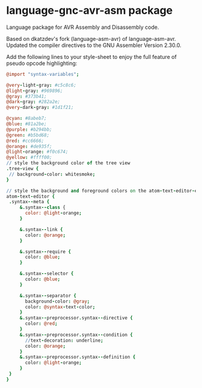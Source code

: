 # language-gnc-avr-asm package

Language package for AVR Assembly and Disassembly code.

Based on dkatzdev's fork (language-asm-avr) of language-asm-avr.
Updated the compiler directives to the GNU Assembler Version 2.30.0.

Add the following lines to your style-sheet to enjoy the full feature of pseudo opcode highlighting:

```coffee
@import "syntax-variables";

@very-light-gray: #c5c8c6;
@light-gray: #969896;
@gray: #373b41;
@dark-gray: #282a2e;
@very-dark-gray: #1d1f21;

@cyan: #8abeb7;
@blue: #81a2be;
@purple: #b294bb;
@green: #b5bd68;
@red: #cc6666;
@orange: #de935f;
@light-orange: #f0c674;
@yellow: #ffff00;
// style the background color of the tree view
.tree-view {
 // background-color: whitesmoke;
}

// style the background and foreground colors on the atom-text-editor-element itself
atom-text-editor {
 .syntax--meta {
     &.syntax--class {
       color: @light-orange;
     }

     &.syntax--link {
       color: @orange;
     }

     &.syntax--require {
       color: @blue;
     }

     &.syntax--selector {
       color: @blue;
     }

     &.syntax--separator {
       background-color: @gray;
       color: @syntax-text-color;
     }
     &.syntax--preprocessor.syntax--directive {
       color: @red;
     }
     &.syntax--preprocessor.syntax--condition {
       //text-decoration: underline;
       color: @orange;
     }
     &.syntax--preprocessor.syntax--definition {
       color: @light-orange;
     }
 }
}
```
